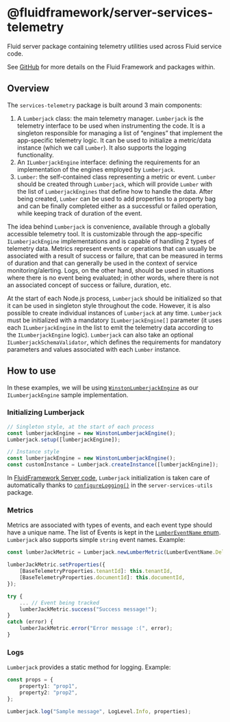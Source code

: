 # @fluidframework/server-services-telemetry

Fluid server package containing telemetry utilities used across Fluid service code.

See [GitHub](https://github.com/microsoft/FluidFramework) for more details on the Fluid Framework and packages within.

## Overview

The `services-telemetry` package is built around 3 main components:

1. A `Lumberjack` class: the main telemetry manager. `Lumberjack` is the telemetry interface to be used when instrumenting the code. It is a singleton responsible for managing a list of “engines” that implement the app-specific telemetry logic. It can be used to initialize a metric/data instance (which we call `Lumber`). It also supports the logging functionality.
2. An `ILumberjackEngine` interface: defining the requirements for an implementation of the engines employed by `Lumberjack`.
3. `Lumber`: the self-contained class representing a metric or event. `Lumber` should be created through `Lumberjack`, which will provide `Lumber` with the list of `LumberjackEngines` that define how to handle the data. After being created, `Lumber` can be used to add properties to a property bag and can be finally completed either as a successful or failed operation, while keeping track of duration of the event.

The idea behind `Lumberjack` is convenience, available through a globally accessible telemetry tool. It is customizable through the app-specific `ILumberjackEngine` implementations and is capable of handling 2 types of telemetry data. Metrics represent events or operations that can usually be associated with a result of success or failure, that can be measured in terms of duration and that can generally be used in the context of service monitoring/alerting. Logs, on the other hand, should be used in situations where there is no event being evaluated; in other words, where there is not an associated concept of success or failure, duration, etc.

At the start of each Node.js process, `Lumberjack` should be initialized so that it can be used in singleton style throughout the code. However, it is also possible to create individual instances of `Lumberjack` at any time. `Lumberjack` must be initialized with a mandatory `ILumberjackEngine[]` parameter (it uses each `ILumberjackEngine` in the list to emit the telemetry data according to the `ILumberjackEngine` logic). `Lumberjack` can also take an optional `ILumberjackSchemaValidator`, which defines the requirements for mandatory parameters and values associated with each `Lumber` instance.

## How to use

In these examples, we will be using [`WinstonLumberjackEngine`](https://github.com/microsoft/FluidFramework/blob/da99118135fc383fd69a401a48d6b99caaa18378/server/routerlicious/packages/services-utils/src/winstonLumberjackEngine.ts#L11) as our `ILumberjackEngine` sample implementation.

### Initializing Lumberjack

```typescript
// Singleton style, at the start of each process
const lumberjackEngine = new WinstonLumberjackEngine();
Lumberjack.setup([lumberjackEngine]);

// Instance style
const lumberjackEngine = new WinstonLumberjackEngine();
const customInstance = Lumberjack.createInstance([lumberjackEngine]);
```

In [FluidFramework Server code](https://github.com/microsoft/FluidFramework/tree/main/server), `Lumberjack` initialization is taken care of automatically thanks to [`configureLogging()`](https://github.com/microsoft/FluidFramework/blob/da99118135fc383fd69a401a48d6b99caaa18378/server/routerlicious/packages/services-utils/src/logger.ts#L24) in the `server-services-utils` package.

### Metrics

Metrics are associated with types of events, and each event type should have a unique name. The list of Events is kept in the [`LumberEventName` enum](https://github.com/microsoft/FluidFramework/blob/main/server/routerlicious/packages/services-telemetry/src/lumberEventNames.ts). `Lumberjack` also supports simple `string` event names. Example:

```typescript
const lumberJackMetric = Lumberjack.newLumberMetric(LumberEventName.DeliHandler);

lumberJackMetric.setProperties({
    [BaseTelemetryProperties.tenantId]: this.tenantId,
    [BaseTelemetryProperties.documentId]: this.documentId,
});

try {
    ... // Event being tracked
    lumberJackMetric.success("Success message!");
}
catch (error) {
    lumberJackMetric.error("Error message :(", error);
}
```

### Logs

`Lumberjack` provides a static method for logging. Example:

```typescript
const props = {
	property1: "prop1",
	property2: "prop2",
};

Lumberjack.log("Sample message", LogLevel.Info, properties);
```
